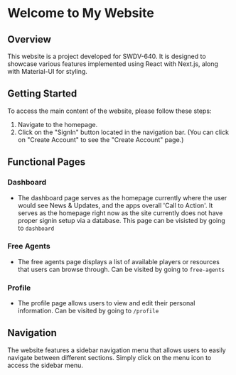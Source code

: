 # Welcome to My Website

## Overview

This website is a project developed for SWDV-640. It is designed to showcase various features implemented using React with Next.js, along with Material-UI for styling.

## Getting Started

To access the main content of the website, please follow these steps:

1. Navigate to the homepage.
2. Click on the "SignIn" button located in the navigation bar. (You can click on "Create Account" to see the "Create Account" page.)

## Functional Pages

### Dashboard

- The dashboard page serves as the homepage currently where the user would see News & Updates, and the apps overall 'Call to Action'. It serves as the homepage right now as the site currently does not have proper signin setup via a database. This page can be visisted by going to `dashboard`

### Free Agents

- The free agents page displays a list of available players or resources that users can browse through. Can be visited by going to `free-agents`

### Profile

- The profile page allows users to view and edit their personal information. Can be visited by going to `/profile`

## Navigation

The website features a sidebar navigation menu that allows users to easily navigate between different sections. Simply click on the menu icon to access the sidebar menu.